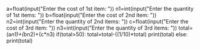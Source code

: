 a=float(input("Enter the cost of 1st item: "))
n1=int(input("Enter the quantity of 1st items: "))
b=float(input("Enter the cost of 2nd item: "))
n2=int(input("Enter the quantity of 2nd items: "))
c=float(input("Enter the cost of 3rd item: "))
n3=int(input("Enter the quantity of 3rd items: "))
total=(a*n1)+(b*n2)+(c*n3)
if(total>50):
  total=total-((1/10)*total)
  print(total)
else:
  print(total)
